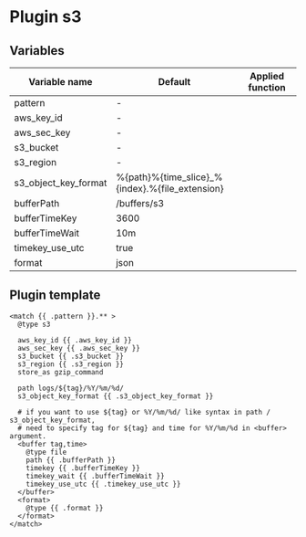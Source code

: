 # Plugin s3
## Variables
| Variable name | Default | Applied function |
|---|---|---|
| pattern | - |  |
| aws_key_id | - |  |
| aws_sec_key | - |  |
| s3_bucket | - |  |
| s3_region | - |  |
| s3_object_key_format | %{path}%{time_slice}_%{index}.%{file_extension} |  |
| bufferPath | /buffers/s3 |  |
| bufferTimeKey | 3600 |  |
| bufferTimeWait | 10m |  |
| timekey_use_utc | true |  |
| format | json |  |
## Plugin template
```
<match {{ .pattern }}.** >
  @type s3

  aws_key_id {{ .aws_key_id }}
  aws_sec_key {{ .aws_sec_key }}
  s3_bucket {{ .s3_bucket }}
  s3_region {{ .s3_region }}
  store_as gzip_command

  path logs/${tag}/%Y/%m/%d/
  s3_object_key_format {{ .s3_object_key_format }}

  # if you want to use ${tag} or %Y/%m/%d/ like syntax in path / s3_object_key_format,
  # need to specify tag for ${tag} and time for %Y/%m/%d in <buffer> argument.
  <buffer tag,time>
    @type file
    path {{ .bufferPath }}
    timekey {{ .bufferTimeKey }}
    timekey_wait {{ .bufferTimeWait }}
    timekey_use_utc {{ .timekey_use_utc }}
  </buffer>
  <format>
    @type {{ .format }}
  </format>
</match>
```